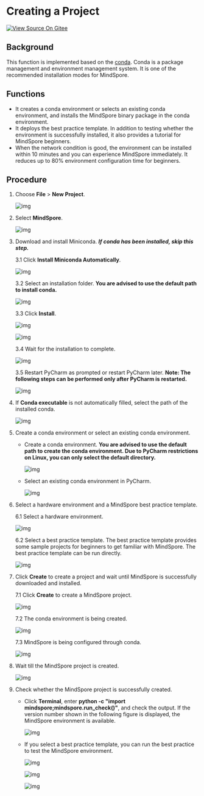 # Creating a Project

[![View Source On Gitee](https://mindspore-website.obs.cn-north-4.myhuaweicloud.com/website-images/master/resource/_static/logo_source_en.png)](https://gitee.com/mindspore/docs/blob/master/docs/devtoolkit/docs/source_en/mindspore_project_wizard.md)

## Background

This function is implemented based on the [conda](https://conda.io). Conda is a package management and environment management system. It is one of the recommended installation modes for MindSpore.

## Functions

* It creates a conda environment or selects an existing conda environment, and installs the MindSpore binary package in the conda environment.
* It deploys the best practice template. In addition to testing whether the environment is successfully installed, it also provides a tutorial for MindSpore beginners.
* When the network condition is good, the environment can be installed within 10 minutes and you can experience MindSpore immediately. It reduces up to 80% environment configuration time for beginners.

## Procedure

1. Choose **File** > **New Project**.

    ![img](images/clip_image002.jpg)

2. Select **MindSpore**.

    ![img](images/clip_image004.jpg)

3. Download and install Miniconda. ***If conda has been installed, skip this step.***

    3.1 Click **Install Miniconda Automatically**.

      ![img](images/clip_image006.jpg)

    3.2 Select an installation folder. **You are advised to use the default path to install conda.**

      ![img](images/clip_image008.jpg)

    3.3 Click **Install**.

      ![img](images/clip_image010.jpg)

      ![img](images/clip_image012.jpg)

    3.4 Wait for the installation to complete.

      ![img](images/clip_image014.jpg)

    3.5 Restart PyCharm as prompted or restart PyCharm later. **Note: The following steps can be performed only after PyCharm is restarted.**

      ![img](images/clip_image015.jpg)

4. If **Conda executable** is not automatically filled, select the path of the installed conda.

    ![img](images/clip_image016.jpg)

5. Create a conda environment or select an existing conda environment.

    * Create a conda environment. **You are advised to use the default path to create the conda environment. Due to PyCharm restrictions on Linux, you can only select the default directory.**

      ![img](images/clip_image018.jpg)

    * Select an existing conda environment in PyCharm.

      ![img](images/clip_image019.jpg)

6. Select a hardware environment and a MindSpore best practice template.

    6.1 Select a hardware environment.

      ![img](images/clip_image020.jpg)

    6.2 Select a best practice template. The best practice template provides some sample projects for beginners to get familiar with MindSpore. The best practice template can be run directly.

      ![img](images/clip_image021.jpg)

7. Click **Create** to create a project and wait until MindSpore is successfully downloaded and installed.

    7.1 Click **Create** to create a MindSpore project.

      ![img](images/clip_image022.jpg)

    7.2 The conda environment is being created.

      ![img](images/clip_image023.jpg)

    7.3 MindSpore is being configured through conda.

      ![img](images/clip_image024.jpg)

8. Wait till the MindSpore project is created.

    ![img](images/clip_image025.jpg)

9. Check whether the MindSpore project is successfully created.

    * Click **Terminal**, enter **python -c "import mindspore;mindspore.run_check()"**, and check the output.  If the version number shown in the following figure is displayed, the MindSpore environment is available.

      ![img](images/clip_image026.jpg)

    * If you select a best practice template, you can run the best practice to test the MindSpore environment.

      ![img](images/clip_image027.jpg)

      ![img](images/clip_image028.jpg)

      ![img](images/clip_image029.jpg)
